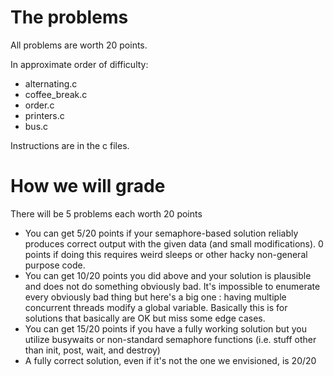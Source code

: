 # The problems

All problems are worth 20 points.

In approximate order of difficulty:

* alternating.c
* coffee_break.c
* order.c
* printers.c
* bus.c

Instructions are in the c files.

# How we will grade

There will be 5 problems each worth 20 points

* You can get 5/20 points if your semaphore-based solution reliably
  produces correct output with the given data (and small
  modifications).  0 points if doing this requires weird sleeps or
  other hacky non-general purpose code.
* You can get 10/20 points you did above and your solution is
  plausible and does not do something obviously bad.  It's impossible
  to enumerate every obviously bad thing but here's a big one : having
  multiple concurrent threads modify a global variable.  Basically
  this is for solutions that basically are OK but miss some edge
  cases.
* You can get 15/20 points if you have a fully working solution but
  you utilize busywaits or non-standard semaphore functions
  (i.e. stuff other than init, post, wait, and destroy)
* A fully correct solution, even if it's not the one we envisioned, is
  20/20
